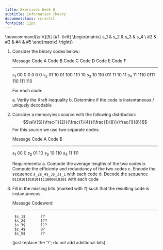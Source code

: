 ```yaml
---
title: Exercises Week 6
subtitle: Information Theory
documentclass: scrartcl
fontsize: 12pt
---
```


\newcommand{\sIV}[5] {#1: \left( \begin{matrix} s_1 & s_2 & s_3 & s_4 \\ #2 & #3 & #4  & #5 \end{matrix} \right)}


1. Consider the binary codes below:

     Message     Code A		   Code B		  Code C	  Code D	  Code E	  Code F
    ---------   --------     -----------	----------	----------	----------	----------
      $s_1$        $00$			$0$			  $0$		  $0$		  $0$		  $0$
      $s_2$        $01$			$10$		  $01$		  $100$		  $110$		  $10$
      $s_3$        $10$			$110$		  $011$		  $11$		  $10$		  $11$
      $s_4$        $11$			$1110$		  $0111$	  $110$		  $111$		  $110$
    
    For each code:
    
    a. Verify the Kraft inequality
    b. Determine if the code is instantaneous / uniquely decodable


2. Consider a memoryless source with the following distribution:
$$\sIV{S}{\frac{1}{2}}{\frac{1}{4}}{\frac{1}{8}}{\frac{1}{8}}$$
	For this source we use two separate codes:

	  Message      Code A	   Code B
	-----------  ----------  ----------
	  $s_1$        $00$			$0$
	  $s_2$        $01$			$10$
	  $s_3$        $10$			$110$
	  $s_4$        $11$			$111$
	
	Requirements:
	a. Compute the average lengths of the two codes
	b. Compute the efficienty and redundancy of the two codes
	c. Encode the sequence `s_2s_4s_3s_3s_1` with each code
	d. Decode the sequence `0110101010101111000010101` with each code

1. Fill in the missing bits (marked with ?) such that the resulting code is instantaneous.

	  Message       Codeword
	----------- -------------------
		$s_1$       ??
		$s_2$       1??
		$s_3$       11?
		$s_4$       0?
		$s_5$       ??

	(just replace the '?'; do not add additional bits)
    
